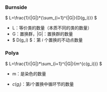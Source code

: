 ### Burnside

$ L=\frac{1}{|G|}*{\sum_{i=1}^{|G|}{D(g_i)}} $

- L：等价类的数量（本质不同的类的数量）
- G：置换群，|G|：置换群的数量
- $ D(g_i) $：第 $i$ 个置换的不动点数量

### Polya

$ L=\frac{1}{|G|}*\sum_{i=1}^{|G|}{m^{c(g_i)}} $

- m：是染色的数量

- $c(g_i)$：第$i$个置换中循环节的数量



